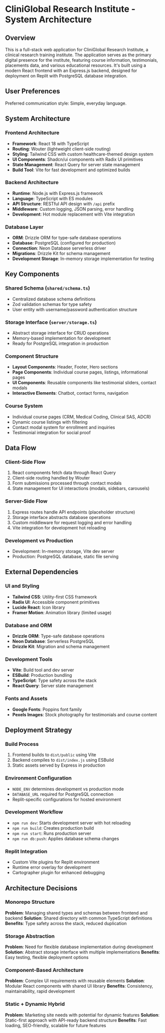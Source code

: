 # CliniGlobal Research Institute - System Architecture

## Overview

This is a full-stack web application for CliniGlobal Research Institute, a clinical research training institute. The application serves as the primary digital presence for the institute, featuring course information, testimonials, placements data, and various educational resources. It's built using a modern React frontend with an Express.js backend, designed for deployment on Replit with PostgreSQL database integration.

## User Preferences

Preferred communication style: Simple, everyday language.

## System Architecture

### Frontend Architecture
- **Framework**: React 18 with TypeScript
- **Routing**: Wouter (lightweight client-side routing)
- **Styling**: Tailwind CSS with custom healthcare-themed design system
- **UI Components**: Shadcn/ui components with Radix UI primitives
- **State Management**: React Query for server state management
- **Build Tool**: Vite for fast development and optimized builds

### Backend Architecture
- **Runtime**: Node.js with Express.js framework
- **Language**: TypeScript with ES modules
- **API Structure**: RESTful API design with `/api` prefix
- **Middleware**: Custom logging, JSON parsing, error handling
- **Development**: Hot module replacement with Vite integration

### Database Layer
- **ORM**: Drizzle ORM for type-safe database operations
- **Database**: PostgreSQL (configured for production)
- **Connection**: Neon Database serverless driver
- **Migrations**: Drizzle Kit for schema management
- **Development Storage**: In-memory storage implementation for testing

## Key Components

### Shared Schema (`shared/schema.ts`)
- Centralized database schema definitions
- Zod validation schemas for type safety
- User entity with username/password authentication structure

### Storage Interface (`server/storage.ts`)
- Abstract storage interface for CRUD operations
- Memory-based implementation for development
- Ready for PostgreSQL integration in production

### Component Structure
- **Layout Components**: Header, Footer, Hero sections
- **Page Components**: Individual course pages, listings, informational pages
- **UI Components**: Reusable components like testimonial sliders, contact modals
- **Interactive Elements**: Chatbot, contact forms, navigation

### Course System
- Individual course pages (CRM, Medical Coding, Clinical SAS, ADCR)
- Dynamic course listings with filtering
- Contact modal system for enrollment and inquiries
- Testimonial integration for social proof

## Data Flow

### Client-Side Flow
1. React components fetch data through React Query
2. Client-side routing handled by Wouter
3. Form submissions processed through contact modals
4. State management for UI interactions (modals, sidebars, carousels)

### Server-Side Flow
1. Express routes handle API endpoints (placeholder structure)
2. Storage interface abstracts database operations
3. Custom middleware for request logging and error handling
4. Vite integration for development hot reloading

### Development vs Production
- Development: In-memory storage, Vite dev server
- Production: PostgreSQL database, static file serving

## External Dependencies

### UI and Styling
- **Tailwind CSS**: Utility-first CSS framework
- **Radix UI**: Accessible component primitives
- **Lucide React**: Icon library
- **Framer Motion**: Animation library (limited usage)

### Database and ORM
- **Drizzle ORM**: Type-safe database operations
- **Neon Database**: Serverless PostgreSQL
- **Drizzle Kit**: Migration and schema management

### Development Tools
- **Vite**: Build tool and dev server
- **ESBuild**: Production bundling
- **TypeScript**: Type safety across the stack
- **React Query**: Server state management

### Fonts and Assets
- **Google Fonts**: Poppins font family
- **Pexels Images**: Stock photography for testimonials and course content

## Deployment Strategy

### Build Process
1. Frontend builds to `dist/public` using Vite
2. Backend compiles to `dist/index.js` using ESBuild
3. Static assets served by Express in production

### Environment Configuration
- `NODE_ENV` determines development vs production mode
- `DATABASE_URL` required for PostgreSQL connection
- Replit-specific configurations for hosted environment

### Development Workflow
- `npm run dev`: Starts development server with hot reloading
- `npm run build`: Creates production build
- `npm run start`: Runs production server
- `npm run db:push`: Applies database schema changes

### Replit Integration
- Custom Vite plugins for Replit environment
- Runtime error overlay for development
- Cartographer plugin for enhanced debugging

## Architecture Decisions

### Monorepo Structure
**Problem**: Managing shared types and schemas between frontend and backend
**Solution**: Shared directory with common TypeScript definitions
**Benefits**: Type safety across the stack, reduced duplication

### Storage Abstraction
**Problem**: Need for flexible database implementation during development
**Solution**: Abstract storage interface with multiple implementations
**Benefits**: Easy testing, flexible deployment options

### Component-Based Architecture
**Problem**: Complex UI requirements with reusable elements
**Solution**: Modular React components with shared UI library
**Benefits**: Consistency, maintainability, rapid development

### Static + Dynamic Hybrid
**Problem**: Marketing site needs with potential for dynamic features
**Solution**: Static-first approach with API-ready backend structure
**Benefits**: Fast loading, SEO-friendly, scalable for future features